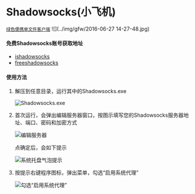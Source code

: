 # Shadowsocks(小飞机)

[`绿色便携单文件客户端`](https://github.com/shadowsocks/shadowsocks-windows/releases)
![](../img/gfw/2016-06-27 14-27-48.jpg)



#### 免费Shadowsocks账号获取地址

- [ishadowsocks](http://www.ishadowsocks.net/)
- [freeshadowsocks](http://freeshadowsocks.cf/)



#### 使用方法

1. 解压到任意目录，运行其中的Shadowsocks.exe

    ![Shadowsocks.exe](http://www.ishadowsocks.net/img/tutorials/windows_shadowsocks_01.png)

2. 首次运行，会弹出编辑服务器窗口，按图示填写您的Shadowsocks服务器地址、端口、密码和加密方式

    ![编辑服务器](http://www.ishadowsocks.net/img/tutorials/windows_shadowsocks_02.png)

    点确定后，会如下提示

    ![系统托盘气泡提示](http://www.ishadowsocks.net/img/tutorials/windows_shadowsocks_03.png)

3. 按提示右键程序图标，弹出菜单，勾选“启用系统代理”

    ![勾选“启用系统代理”](http://www.ishadowsocks.net/img/tutorials/windows_shadowsocks_04.png)
